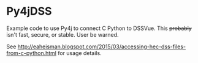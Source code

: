 # Py4jDSS
Example code to use Py4j to connect C Python to DSSVue.  This ~~probably~~ isn't fast, secure, or stable.  User be warned.

See http://eaheisman.blogspot.com/2015/03/accessing-hec-dss-files-from-c-python.html for usage details.
